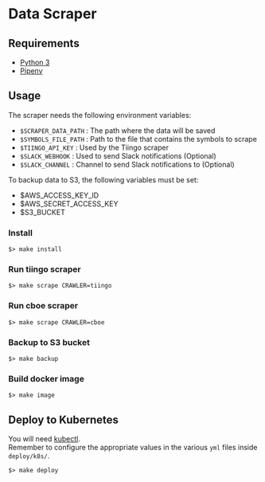 # Data Scraper

## Requirements

- [Python 3](https://www.python.org/downloads/)
- [Pipenv](https://pipenv.kennethreitz.org/en/latest/)


## Usage

The scraper needs the following environment variables:

- `$SCRAPER_DATA_PATH`  : The path where the data will be saved
- `$SYMBOLS_FILE_PATH`  : Path to the file that contains the symbols to scrape
- `$TIINGO_API_KEY`     : Used by the Tiingo scraper
- `$SLACK_WEBHOOK`      : Used to send Slack notifications (Optional)
- `$SLACK_CHANNEL`      : Channel to send Slack notifications to (Optional)

To backup data to S3, the following variables must be set:

- $AWS_ACCESS_KEY_ID
- $AWS_SECRET_ACCESS_KEY
- $S3_BUCKET

### Install

```
$> make install
```

### Run tiingo scraper

```
$> make scrape CRAWLER=tiingo
```

### Run cboe scraper

```
$> make scrape CRAWLER=cboe
```

### Backup to S3 bucket

```
$> make backup
```

### Build docker image

```
$> make image
```

## Deploy to Kubernetes

You will need [kubectl](https://kubernetes.io/docs/tasks/tools/install-kubectl).  
Remember to configure the appropriate values in the various `yml` files inside `deploy/k8s/`.

```
$> make deploy
```
